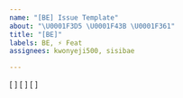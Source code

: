 ```yaml
---
name: "[BE] Issue Template"
about: "\U0001F3D5 \U0001F43B \U0001F361"
title: "[BE]"
labels: BE, ⚡️ Feat
assignees: kwonyeji500, sisibae

---
```


[ ]
[ ]
[ ]
